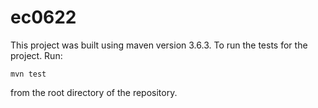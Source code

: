 # ec0622

This project was built using maven version 3.6.3. To run the tests for the project. Run:

```
mvn test
```
from the root directory of the repository.
